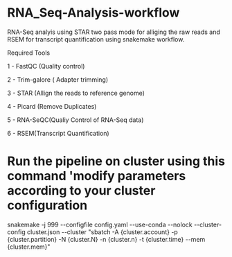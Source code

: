 # RNA_Seq-Analysis-workflow

RNA-Seq analyis using STAR two pass mode for alliging the raw reads and RSEM for transcript quantification using snakemake workflow. 

Required Tools

1 - FastQC (Quality control)

2 - Trim-galore ( Adapter trimming)

3 - STAR (Allign the reads to reference genome) 

4 - Picard (Remove Duplicates)

5 - RNA-SeQC(Qualiy Control of RNA-Seq data)

6 - RSEM(Transcript Quantification)


# Run the pipeline on cluster using this command 'modify parameters according to your cluster configuration

snakemake -j 999 --configfile config.yaml --use-conda --nolock --cluster-config cluster.json --cluster "sbatch -A {cluster.account} -p {cluster.partition}  -N {cluster.N} -n {cluster.n}  -t {cluster.time} --mem {cluster.mem}"

